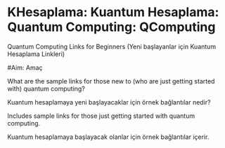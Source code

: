 # KHesaplama: Kuantum Hesaplama: Quantum Computing: QComputing

Quantum Computing Links for Beginners (Yeni başlayanlar için Kuantum Hesaplama Linkleri)

#Aim: Amaç

What are the sample links for those new to (who are just getting started with) quantum computing?

Kuantum hesaplamaya yeni başlayacaklar için örnek bağlantılar nedir?

Includes sample links for those just getting started with quantum computing.

Kuantum hesaplamaya başlayacak olanlar için örnek bağlantılar içerir.

